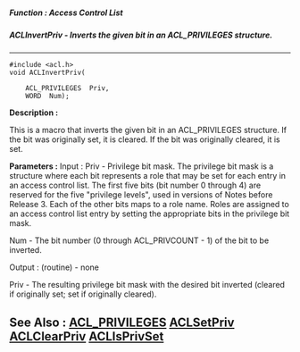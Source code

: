 ##### Function : Access Control List
##### ACLInvertPriv - Inverts the given bit in an ACL_PRIVILEGES structure.
---
```
#include <acl.h>
void ACLInvertPriv(

	ACL_PRIVILEGES  Priv,
	WORD  Num);
```
**Description :**

This is a macro that inverts the given bit in an ACL_PRIVILEGES structure.  If 
the bit was originally set, it is cleared.  If the bit was originally cleared, 
it is set.

**Parameters :**
Input :
Priv  -  Privilege bit mask.  The privilege bit mask is a structure where each bit represents a role that may be set for each entry in an access control list.  The first five bits (bit number 0 through 4) are reserved for the five "privilege levels", used in versions of Notes before Release 3.   Each of the other bits maps to a role name.  Roles are assigned to an access control list entry by setting the appropriate bits in the privilege bit mask.

Num  -  The bit number (0 through ACL_PRIVCOUNT - 1) of the bit to be inverted.

Output :
(routine)  -  none


Priv  -  The resulting privilege bit mask with the desired bit inverted (cleared if originally set; set if originally cleared).


**See Also :**
[ACL_PRIVILEGES](/reference/Data/ACL_PRIVILEGES)
[ACLSetPriv](/reference/Func/ACLSetPriv)
[ACLClearPriv](/reference/Func/ACLClearPriv)
[ACLIsPrivSet](/reference/Func/ACLIsPrivSet)
---
